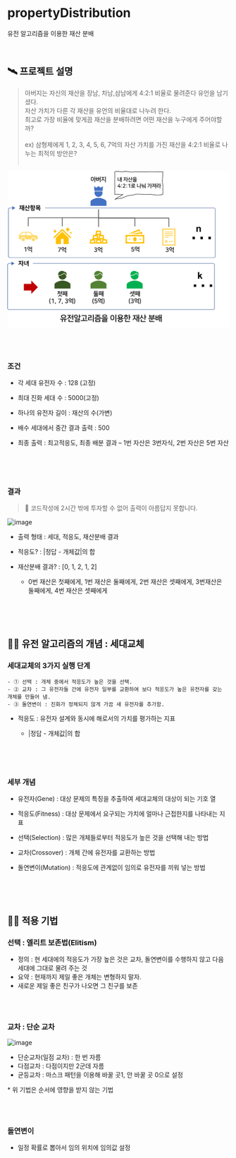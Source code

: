 # propertyDistribution
유전 알고리즘을 이용한 재산 분배

 <br>

## 🛰 프로젝트 설명

> 아버지는 자신의 재산을 장남, 차남,삼남에게 4:2:1 비율로 물려준다 유언을 남기셨다.<br>
자산 가치가 다른 각 재산을 유언의 비율대로 나누려 한다.<br>
최고로 가장 비율에 맞게끔 재산을 분배하려면 어떤 재산을 누구에게 주어야할까?<br><br>
ex) 삼형제에게 1, 2, 3, 4, 5, 6, 7억의 자산 가치를 가진 재산을 4:2:1 비율로 나누는 최적의 방안은?<br><br>

<img src="./problem.png">

   <br><br>

### 조건 
 - 각 세대 유전자 수 : 128 (고정)
 - 최대 진화 세대 수 : 5000(고정)
 - 하나의 유전자 길이 : 재산의 수(가변)
 - 배수 세대에서 중간 결과 출력 : 500 <br>

 - 최종 출력 : 최고적응도, 최종 배분 결과 – 1번 자산은 3번자식, 2번 자산은 5번 자산

   <br><br><br>

### 결과

 > 📌 코드작성에 2시간 밖에 투자할 수 없어 출력이 아름답지 못합니다.

 ![image](https://user-images.githubusercontent.com/50069569/188445468-724a7cbb-a1fc-47ac-b117-77daf82175f4.png)

 - 출력 형태 : 세대, 적응도, 재산분배 결과
 - 적응도? : |정답 - 개체값|의 합
 - 재산분배 결과? : [0, 1, 2, 1, 2]
    - 0번 재산은 첫째에게, 1번 재산은 둘째에게, 2번 재산은 셋째에게, 3번재산은 둘째에게, 4번 재산은 셋째에게
 


   <br><br><br>


## 👩‍🏫 유전 알고리즘의 개념 : 세대교체

### 세대교체의 3가지 실행 단계
    - ① 선택 : 개체 중에서 적응도가 높은 것을 선택.
    - ② 교차 : 그 유전자들 간에 유전자 일부를 교환하여 보다 적응도가 높은 유전자를 갖는 개체를 만들어 냄.
    - ③ 돌연변이 : 진화가 정체되지 않게 가끔 새 유전자를 추가함.

 - 적응도  : 유전자 설계와 동시에 해로서의 가치를 평가하는 지표
    - |정답 - 개체값|의 합
    
   <br><br><br>


### 세부 개념
 - 유전자(Gene)
  : 대상 문제의 특징을 추출하여 세대교체의 대상이 되는 기호 열
 - 적응도(Fitness)  : 대상 문제에서 요구되는 가치에 얼마나 근접한지를 나타내는 지표
 - 선택(Selection)  : 많은 개체들로부터 적응도가 높은 것을 선택해 내는 방법
 - 교차(Crossover)  : 개체 간에 유전자를 교환하는 방법
 - 돌연변이(Mutation)  : 적응도에 관계없이 임의로 유전자를 끼워 넣는 방법
 
    <br><br><br>

## 🤹‍♀ 적용 기법

### 선택 : 엘리트 보존법(Elitism)
  - 정의 : 현 세대에의 적응도가 가장 높은 것은 교차, 돌연변이를 수행하지 않고 다음 세대에 그대로 물려 주는 것
  - 요약 : 현재까지 제일 좋은 개체는 변형하지 말자.
  - 새로운 제일 좋은 친구가 나오면 그 친구를 보존
  
  <br><br>
  
### 교차 : 단순 교차
![image](https://user-images.githubusercontent.com/50069569/188440822-bd9beae6-e133-4205-87ae-985675497869.png)
 - 단순교차(일점 교차) : 한 번 자름
 - 다점교차 : 다점이지만 2군데 자름
 - 균등교차 : 마스크 패턴을 이용해 바꿀 곳1, 안 바꿀 곳 0으로 설정
 
  \* 위 기법은 순서에 영향을 받지 않는 기법

<br><br>

### 돌연변이
 - 일정 확률로 뽑아서 임의 위치에 임의값 설정
